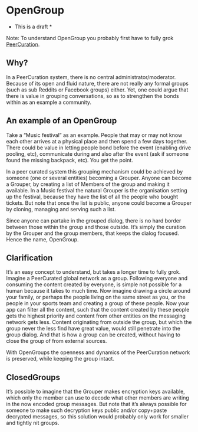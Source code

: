 # OpenGroup

* This is a draft *

Note: To understand OpenGroup you probably first have to fully grok [PeerCuration](https://github.com/baumbit/peercuration).

## Why?
In a PeerCuration system, there is no central administrator/moderator. Because of its open and fluid nature, there are not really any formal groups (such as sub Reddits or Facebook groups) either. Yet, one could argue that there is value in grouping conversations, so as to strengthen the bonds within as an example a community.

## An example of an OpenGroup
Take a “Music festival” as an example. People that may or may not know each other arrives at a physical place and then spend a few days together. There could be value in letting people bond before the event (enabling drive pooling, etc), communicate during and also after the event (ask if someone found the missing backpack, etc). You get the point.

In a peer curated system this grouping mechanism could be achieved by someone (one or several entities) becoming a Grouper. Anyone can become a Grouper, by creating a list of Members of the group and making it available. In a Music festival the natural Grouper is the organisation setting up the festival, because they have the list of all the people who bought tickets. But note that once the list is public, anyone could become a Grouper by cloning, managing and serving such a list.

Since anyone can partake in the grouped dialog, there is no hard border between those within the group and those outside. It’s simply the curation by the Grouper and the group members, that keeps the dialog focused. Hence the name, OpenGroup.

## Clarification
It’s an easy concept to understand, but takes a longer time to fully grok. Imagine a PeerCurated global network as a group. Following everyone and consuming the content created by everyone, is simple not possible for a human because it takes to much time. Now imagine drawing a circle around your family, or perhaps the people living on the same street as you, or the people in your sports team and creating a group of these people. Now your app can filter all the content, such that the content created by these people gets the highest priority and content from other entities on the messaging network gets less. Content originating from outside the group, but which the group never the less find have great value, would still penetrate into the group dialog. And that is how a group can be created, without having to close the group of from external sources. 

With OpenGroups the openness and dynamics of the PeerCuration network is preserved, while keeping the group intact.

## ClosedGroups
It’s possible to imagine that the Grouper makes encryption keys available, which only the member can use to decode what other members are writing in the now encoded group messages. But note that it’s always possible for someone to make such decryption keys public and/or copy+paste decrypted messages, so this solution would probably only work for smaller and tightly nit groups.

